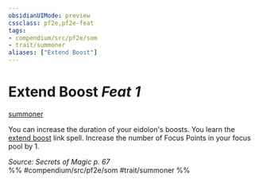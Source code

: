 ```yaml
---
obsidianUIMode: preview
cssclass: pf2e,pf2e-feat
tags:
- compendium/src/pf2e/som
- trait/summoner
aliases: ["Extend Boost"]
---
```

# Extend Boost  *Feat 1*  
[summoner](../../Rules/traits/summoner-som.md)  


You can increase the duration of your eidolon's boosts. You learn the [extend boost](../spells/extend-boost-som.md) link spell. Increase the number of Focus Points in your focus pool by 1.

*Source: Secrets of Magic p. 67*  
%% #compendium/src/pf2e/som #trait/summoner %%